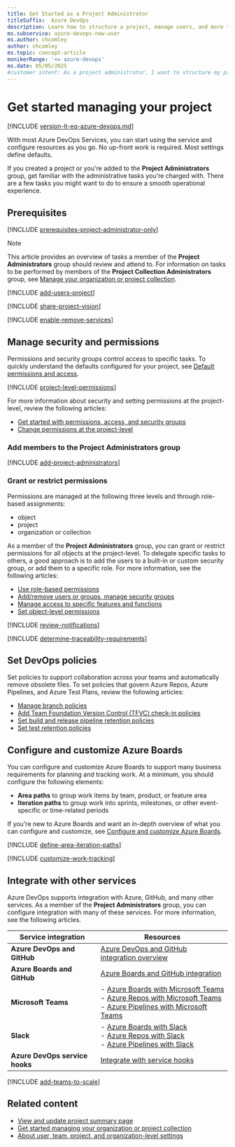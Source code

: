 ```yaml
---
title: Get Started as a Project Administrator
titleSuffix:  Azure DevOps
description: Learn how to structure a project, manage users, and more to support your software development teams in Azure DevOps.
ms.subservice: azure-devops-new-user
ms.author: chcomley
author: chcomley
ms.topic: concept-article
monikerRange: '<= azure-devops'
ms.date: 05/05/2025
#customer intent: As a project administrator, I want to structure my projects and manage users in Azure DevOps, so I can support my development teams.
---
```


# Get started managing your project 

[!INCLUDE [version-lt-eq-azure-devops.md](../includes/version-lt-eq-azure-devops.md)]  

With most Azure DevOps Services, you can start using the service and configure resources as you go. No up-front work is required. Most settings define defaults. 

If you created a project or you're added to the **Project Administrators** group, get familiar with the administrative tasks you're charged with. There are a few tasks you might want to do to ensure a smooth operational experience. 

## Prerequisites

[!INCLUDE [prerequisites-project-administrator-only](../includes/prerequisites-project-administrator-only.md)]

> [!NOTE]   
> This article provides an overview of tasks a member of the **Project Administrators** group should review and attend to. For information on tasks to be performed by members of the **Project Collection Administrators** group, see [Manage your organization or project collection](manage-organization-collection.md).

[!INCLUDE [add-users-project](../includes/get-started/add-users-project.md)]  
 
[!INCLUDE [share-project-vision](../includes/get-started/share-project-vision.md)]  

[!INCLUDE [enable-remove-services](../includes/get-started/enable-remove-services.md)]  

## Manage security and permissions

Permissions and security groups control access to specific tasks. To quickly understand the defaults configured for your project, see [Default permissions and access](../organizations/security/permissions-access.md).  

[!INCLUDE [project-level-permissions](../organizations/security/includes/project-level-permissions.md)]

For more information about security and setting permissions at the project-level, review the following articles:

- [Get started with permissions, access, and security groups](../organizations/security/about-permissions.md)   
- [Change permissions at the project-level](../organizations/security/change-project-level-permissions.md) 
 
### Add members to the Project Administrators group 

[!INCLUDE [add-project-administrators](../includes/get-started/add-project-administrators.md)]  

### Grant or restrict permissions  

Permissions are managed at the following three levels and through role-based assignments:

- object
- project
- organization or collection

As a member of the **Project Administrators** group, you can grant or restrict permissions for all objects at the project-level. To delegate specific tasks to others, a good approach is to add the users to a built-in or custom security group, or add them to a specific role. For more information, see the following articles:

- [Use role-based permissions](../organizations/security/about-permissions.md#role-based-permissions)
- [Add/remove users or groups, manage security groups](../organizations/security/add-remove-manage-user-group-security-group.md)
- [Manage access to specific features and functions](../organizations/security/restrict-access.md)   
- [Set object-level permissions](../organizations/security/set-object-level-permissions.md) 

[!INCLUDE [review-notifications](../includes/get-started/review-notifications.md)] 

[!INCLUDE [determine-traceability-requirements](../includes/get-started/determine-traceability-requirements.md)]  

## Set DevOps policies 

Set policies to support collaboration across your teams and automatically remove obsolete files. To set policies that govern Azure Repos, Azure Pipelines, and Azure Test Plans, review the following articles: 

- [Manage branch policies](../repos/git/branch-policies.md)  
- [Add Team Foundation Version Control (TFVC) check-in policies](../repos/tfvc/add-check-policies.md)  
- [Set build and release pipeline retention policies](../pipelines/policies/retention.md) 
- [Set test retention policies](../test/how-long-to-keep-test-results.md) 
 
## Configure and customize Azure Boards 

You can configure and customize Azure Boards to support many business requirements for planning and tracking work. At a minimum, you should configure the following elements:

- **Area paths** to group work items by team, product, or feature area
- **Iteration paths** to group work into sprints, milestones, or other event-specific or time-related periods 

If you're new to Azure Boards and want an in-depth overview of what you can configure and customize, see [Configure and customize Azure Boards](../boards/configure-customize.md).

[!INCLUDE [define-area-iteration-paths](../includes/get-started/define-area-iteration-paths.md)] 
 
[!INCLUDE [customize-work-tracking](../includes/get-started/customize-work-tracking.md)] 

## Integrate with other services 

Azure DevOps supports integration with Azure, GitHub, and many other services. As a member of the **Project Administrators** group, you can configure integration with many of these services. For more information, see the following articles. 

|Service integration |Resources |
|--------------------|----------|
| **Azure DevOps and GitHub** | [Azure DevOps and GitHub integration overview](../cross-service/github-integration.md) |
| **Azure Boards and GitHub** | [Azure Boards and GitHub integration](../boards/github/index.md) |
| **Microsoft Teams** | - [Azure Boards with Microsoft Teams](../boards/integrations/boards-teams.md) <br> - [Azure Repos with Microsoft Teams](../repos/integrations/repos-teams.md) <br> - [Azure Pipelines with Microsoft Teams](../pipelines/integrations/microsoft-teams.md) |
| **Slack** | - [Azure Boards with Slack](../boards/integrations/boards-slack.md) <br> - [Azure Repos with Slack](../repos/integrations/repos-slack.md) <br> - [Azure Pipelines with Slack](../pipelines/integrations/slack.md) |
| **Azure DevOps service hooks** | [Integrate with service hooks](../service-hooks/overview.md) |

[!INCLUDE [add-teams-to-scale](../includes/get-started/add-teams-to-scale.md)] 
 
## Related content

- [View and update project summary page](../organizations/projects/project-vision-status.md)
- [Get started managing your organization or project collection](manage-organization-collection.md)
- [About user, team, project, and organization-level settings](../organizations/settings/about-settings.md)


<!--- 
What to tell their users?
- advantage of setting up teams for repos and pipelines 
::: moniker range="azure-devops"  

> [!NOTE]  
> If the **Limit user visibility and collaboration to specific projects** preview feature is enabled for the organization, users added to the **Project-Scoped Users** group won't be able to access projects that they haven't been added to. For more information, see [Manage your organization, Limit  user visibility for projects and more](manage-organization-collection.md#project-scoped-user-group).

::: moniker-end  
-->
